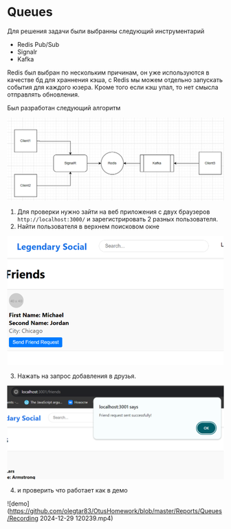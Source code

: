 # Queues

Для решения задачи были выбранны следующий инструментарий

* Redis Pub/Sub
* Signalr
* Kafka
  
Redis был выбран по нескольким причинам, он уже используются в качестве бд для храннения кэша, с Redis мы можем отдельно запускать события для каждого юзера. Кроме того если кэш упал, то нет смысла отправлять обновления.

Был разработан следующий алгоритм

 ![diagram](https://github.com/olegtar83/OtusHomework/blob/master/Reports/Queues/Diagram.png)    

 
1) Для проверки нужно зайти на веб приложения с двух браузеров `http://localhost:3000/` и зарегистрировать 2 разных пользователя.
2) Найти пользователя в верхнем поисковом окне
   
 ![friend](https://github.com/olegtar83/OtusHomework/blob/master/Reports/Queues/addfriend.png)    

3) Нажать на запрос добавления в друзья.

 ![added](https://github.com/olegtar83/OtusHomework/blob/master/Reports/Queues/addesSuccess.png)    

4) и проверить что работает как в демо

 ![demo](https://github.com/olegtar83/OtusHomework/blob/master/Reports/Queues/Recording 2024-12-29 120239.mp4)    
